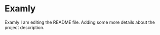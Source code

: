 # Examly
Examly
I am editing the README file. Adding some more details about the project description.
